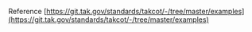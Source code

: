Reference [https://git.tak.gov/standards/takcot/-/tree/master/examples](https://git.tak.gov/standards/takcot/-/tree/master/examples)